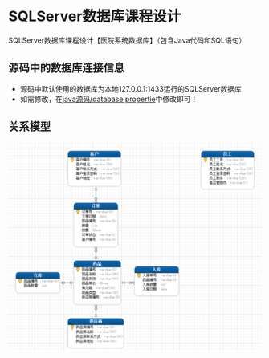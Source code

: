# SQLServer数据库课程设计
SQLServer数据库课程设计【医院系统数据库】（包含Java代码和SQL语句）
## 源码中的数据库连接信息
- 源码中默认使用的数据库为本地127.0.0.1:1433运行的SQLServer数据库
- 如需修改，在[java源码/database.propertie](https://github.com/GtLinyer/SQLServerCourseDisign/blob/master/java%E6%BA%90%E7%A0%81/database.properties)中修改即可！
## 关系模型
![关系模型](https://github.com/GtLinyer/SQLServerCourseDisign/raw/master/%E5%85%B3%E7%B3%BB%E6%A8%A1%E5%9E%8B.png)

